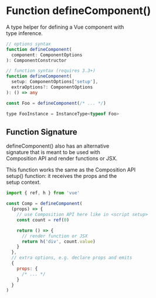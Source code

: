 # Function defineComponent()

A type helper for defining a Vue component with  
type inference.  

```ts
// options syntax
function defineComponent(
  component: ComponentOptions
): ComponentConstructor

// function syntax (requires 3.3+)
function defineComponent(
  setup: ComponentOptions['setup'],
  extraOptions?: ComponentOptions
): () => any
```

```js
const Foo = defineComponent(/* ... */)

type FooInstance = InstanceType<typeof Foo>
```

## Function Signature
defineComponent() also has an alternative  
signature that is meant to be used with  
Composition API and render functions or JSX.  

This function works the same as the Composition API  
setup() function: it receives the props and the  
setup context.  

```js
import { ref, h } from 'vue'

const Comp = defineComponent(
  (props) => {
    // use Composition API here like in <script setup>
    const count = ref(0)

    return () => {
      // render function or JSX
      return h('div', count.value)
    }
  },
  // extra options, e.g. declare props and emits
  {
    props: {
      /* ... */
    }
  }
)
```
